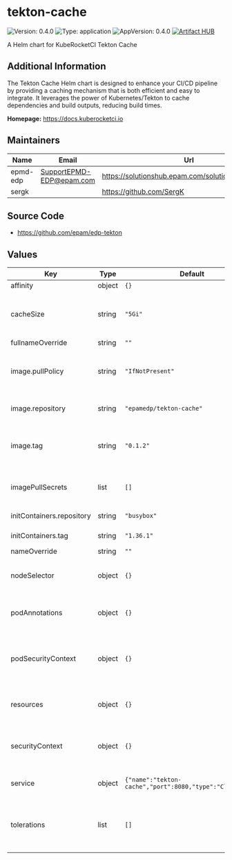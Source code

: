 # tekton-cache

![Version: 0.4.0](https://img.shields.io/badge/Version-0.4.0-informational?style=flat-square) ![Type: application](https://img.shields.io/badge/Type-application-informational?style=flat-square) ![AppVersion: 0.4.0](https://img.shields.io/badge/AppVersion-0.4.0-informational?style=flat-square)
[![Artifact HUB](https://img.shields.io/endpoint?url=https://artifacthub.io/badge/repository/epmdedp)](https://artifacthub.io/packages/search?repo=epmdedp)

A Helm chart for KubeRocketCI Tekton Cache

## Additional Information

The Tekton Cache Helm chart is designed to enhance your CI/CD pipeline by providing a caching mechanism that is both efficient and easy to integrate.
It leverages the power of Kubernetes/Tekton to cache dependencies and build outputs, reducing build times.

**Homepage:** <https://docs.kuberocketci.io>

## Maintainers

| Name | Email | Url |
| ---- | ------ | --- |
| epmd-edp | <SupportEPMD-EDP@epam.com> | <https://solutionshub.epam.com/solution/kuberocketci> |
| sergk |  | <https://github.com/SergK> |

## Source Code

* <https://github.com/epam/edp-tekton>

## Values

| Key | Type | Default | Description |
|-----|------|---------|-------------|
| affinity | object | `{}` | Pod affinity. |
| cacheSize | string | `"5Gi"` | Defines size of the Persistent Volume that is used for cache. |
| fullnameOverride | string | `""` |  |
| image.pullPolicy | string | `"IfNotPresent"` | Defines the policy with which pod will request its image. |
| image.repository | string | `"epamedp/tekton-cache"` | Tekton-cache container image. |
| image.tag | string | `"0.1.2"` | Overrides the image tag whose default is the chart appVersion. |
| imagePullSecrets | list | `[]` | Specifies secrets for pulling Docker images. |
| initContainers.repository | string | `"busybox"` | Defines the repository. |
| initContainers.tag | string | `"1.36.1"` | InitContainer image. |
| nameOverride | string | `""` |  |
| nodeSelector | object | `{}` | Node labels for Tekton-cache pod assignment. |
| podAnnotations | object | `{}` | Annotations to be added to Tekton-cache pods. |
| podSecurityContext | object | `{}` | Specifies privilege and access control configurations for Tekton-cache pods. |
| resources | object | `{}` | Tekton-cache pod resource requests and limits. |
| securityContext | object | `{}` | Security context to be added to Tekton-cache pods. |
| service | object | `{"name":"tekton-cache","port":8080,"type":"ClusterIP"}` | Tekton-cache service configurations. |
| tolerations | list | `[]` | Node tolerations for pod scheduling to nodes with taints. |
